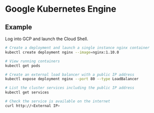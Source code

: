 # Google Kubernetes Engine

## Example

Log into GCP and launch the Cloud Shell.

```bash
# Create a deployment and launch a single instance nginx container
kubectl create deployment nginx --image=nginx:1.10.0

# View running containers
kubectl get pods

# Create an external load balancer with a public IP address
kubectl expose deployment nginx --port 80 --type LoadBalancer

# List the cluster services including the public IP address
kubectl get services

# Check the service is available on the internet
curl http://<External IP>

```
